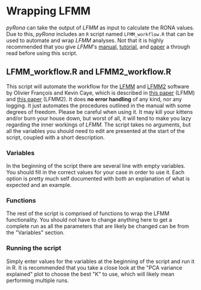 # Wrapping LFMM

*pyRona* can take the output of *LFMM* as input to calculate the RONA values. Due to this, *pyRona* includes an `R` script named `LFMM_workflow.R` that can be used to automate and wrap *LFMM* analyses.
Not that it is highly recommended that you give *LFMM*'s [manual](https://bcm-uga.github.io/lfmm/reference/index.html), [tutorial](https://bcm-uga.github.io/lfmm/articles/lfmm), and [paper](http://dx.doi.org/10.1093%2Fmolbev%2Fmst063) a through read before using this script.


## LFMM_workflow.R and LFMM2_workflow.R

This script will automate the workflow for the [LFMM](https://bcm-uga.github.io/lfmm/index.html) and [LFMM2](https://github.com/bcm-uga/LEA)
software by Olivier François and Kevin Caye, which is described in [this paper](http://dx.doi.org/10.1093%2Fmolbev%2Fmst063) (LFMM) and [this paper](https://doi.org/10.1093/molbev/msz008) (LFMM2).
It does **no error handling** of any kind, nor any logging. It just automates
the procedures outlined in the manual with some degrees of freedom.
Please be careful when using it. It may kill your kittens and/or burn your
house down, but worst of all, it will tend to make you lazy regarding the inner
workings of *LFMM*.
The script takes no arguments, but all the variables you should need to edit
are presented at the start of the script, coupled with a short description.


### Variables

In the beginning of the script there are several line with empty variables. You should fill in the correct values for your case in order to use it.
Each option is pretty much self documented with both an explanation of what is expected and an example.


### Functions

The rest of the script is comprised of functions to wrap the LFMM functionality. You should not have to change anything here to get a complete run as all the parameters that are likely be changed can be from the "Variables" section.


### Running the script

Simply enter values for the variables at the beginning of the script and run it in R. It is recommended that you take a close look at the "PCA variance explained" plot to choose the best "K" to use, which will likely mean performing multiple runs.
